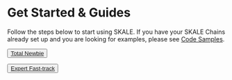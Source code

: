 # Get Started & Guides

Follow the steps below to start using SKALE. If you have your SKALE Chains already set up and you are looking for examples, please see  [Code Samples](https://developers.skale.network/code-samples).  


<SplitSectionLayout>
<SplitSectionColumn>

<button>[Total Newbie](beginner)</button>

</SplitSectionColumn>
<SplitSectionColumn>

<button>[Expert Fast-track](expert)</button>

</SplitSectionColumn>
</SplitSectionLayout>
